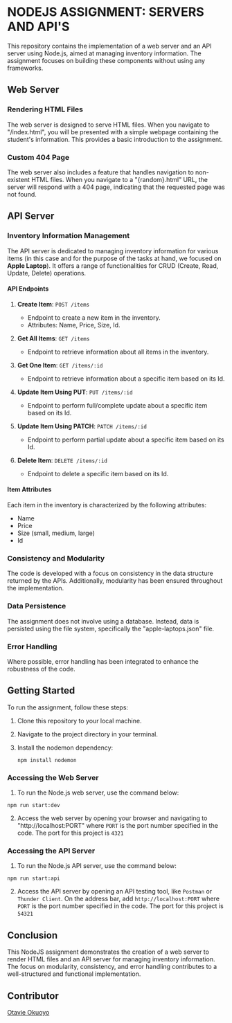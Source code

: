 # NODEJS ASSIGNMENT: SERVERS AND API'S

This repository contains the implementation of a web server and an API server using Node.js, aimed at managing inventory information. The assignment focuses on building these components without using any frameworks.

## Web Server

### Rendering HTML Files

The web server is designed to serve HTML files. When you navigate to "/index.html", you will be presented with a simple webpage containing the student's information. This provides a basic introduction to the assignment.

### Custom 404 Page

The web server also includes a feature that handles navigation to non-existent HTML files. When you navigate to a "{random}.html" URL, the server will respond with a 404 page, indicating that the requested page was not found.

## API Server

### Inventory Information Management

The API server is dedicated to managing inventory information for various items (in this case and for the purpose of the tasks at hand, we focused on **Apple Laptop**). It offers a range of functionalities for CRUD (Create, Read, Update, Delete) operations.

#### API Endpoints

1. **Create Item**: `POST /items`
   - Endpoint to create a new item in the inventory.
   - Attributes: Name, Price, Size, Id.
   
2. **Get All Items**: `GET /items`
   - Endpoint to retrieve information about all items in the inventory.
   
3. **Get One Item**: `GET /items/:id`
   - Endpoint to retrieve information about a specific item based on its Id.
   
4. **Update Item Using PUT**: `PUT /items/:id`
   - Endpoint to perform full/complete update about a specific item based on its Id.

5. **Update Item Using PATCH**: `PATCH /items/:id`
   - Endpoint to perform partial update about a specific item based on its Id.
   
6. **Delete Item**: `DELETE /items/:id`
   - Endpoint to delete a specific item based on its Id.

#### Item Attributes

Each item in the inventory is characterized by the following attributes:
- Name
- Price
- Size (small, medium, large)
- Id

### Consistency and Modularity

The code is developed with a focus on consistency in the data structure returned by the APIs. Additionally, modularity has been ensured throughout the implementation.

### Data Persistence

The assignment does not involve using a database. Instead, data is persisted using the file system, specifically the "apple-laptops.json" file.

### Error Handling

Where possible, error handling has been integrated to enhance the robustness of the code.

## Getting Started

To run the assignment, follow these steps:

1. Clone this repository to your local machine.
2. Navigate to the project directory in your terminal.
3. Install the nodemon dependency:

   ```
   npm install nodemon
   ```

### Accessing the Web Server

1. To run the Node.js web server, use the command below:

```
npm run start:dev
```

2. Access the web server by opening your browser and navigating to "http://localhost:PORT" where `PORT` is the port number specified in the code. The port for this project is `4321`

### Accessing the API Server

1. To run the Node.js API server, use the command below:

```
npm run start:api
```

2. Access the API server by opening an API testing tool, like `Postman` or `Thunder Client`. On the address bar, add `http://localhost:PORT` where `PORT` is the port number specified in the code. The port for this project is `54321`


## Conclusion

This NodeJS assignment demonstrates the creation of a web server to render HTML files and an API server for managing inventory information. The focus on modularity, consistency, and error handling contributes to a well-structured and functional implementation.

## Contributor
[Otavie Okuoyo](https://github.com/Otavie)